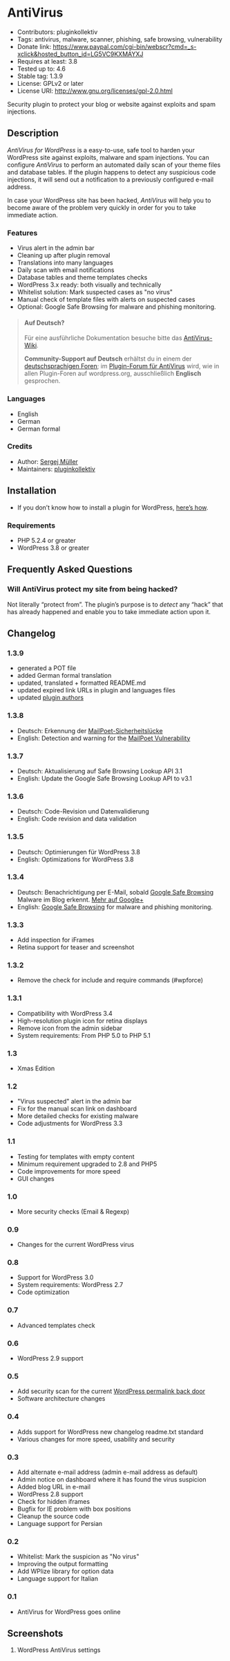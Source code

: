# AntiVirus #
* Contributors:      pluginkollektiv
* Tags:              antivirus, malware, scanner, phishing, safe browsing, vulnerability
* Donate link:       https://www.paypal.com/cgi-bin/webscr?cmd=_s-xclick&hosted_button_id=LG5VC9KXMAYXJ
* Requires at least: 3.8
* Tested up to:      4.6
* Stable tag:        1.3.9
* License:           GPLv2 or later
* License URI:       http://www.gnu.org/licenses/gpl-2.0.html


Security plugin to protect your blog or website against exploits and spam injections.


## Description ##
*AntiVirus for WordPress* is a easy-to-use, safe tool to harden your WordPress site against exploits, malware and spam injections.
You can configure *AntiVirus* to perform an automated daily scan of your theme files and database tables. If the plugin happens to detect any suspicious code injections, it will send out a notification to a previously configured e-mail address.

In case your WordPress site has been hacked, *AntiVirus* will help you to become aware of the problem very quickly in order for you to take immediate action.


### Features ###
* Virus alert in the admin bar
* Cleaning up after plugin removal
* Translations into many languages​​
* Daily scan with email notifications
* Database tables and theme templates checks
* WordPress 3.x ready: both visually and technically
* Whitelist solution: Mark suspected cases as "no virus"
* Manual check of template files with alerts on suspected cases
* Optional: Google Safe Browsing for malware and phishing monitoring.


> #### Auf Deutsch? ####
> Für eine ausführliche Dokumentation besuche bitte das [AntiVirus-Wiki](https://github.com/pluginkollektiv/antivirus/wiki).
>
> **Community-Support auf Deutsch** erhältst du in einem der [deutschsprachigen Foren](https://de.forums.wordpress.org/forum/plugins); im [Plugin-Forum für AntiVirus](https://wordpress.org/support/plugin/antivirus) wird, wie in allen Plugin-Foren auf wordpress.org, ausschließlich **Englisch** gesprochen.


### Languages ###
* English
* German
* German formal


### Credits ###
* Author: [Sergej Müller](https://sergejmueller.github.io/)
* Maintainers: [pluginkollektiv](http://pluginkollektiv.org/)


## Installation ##
* If you don’t know how to install a plugin for WordPress, [here’s how](http://codex.wordpress.org/Managing_Plugins#Installing_Plugins).

### Requirements ###
* PHP 5.2.4 or greater
* WordPress 3.8 or greater

## Frequently Asked Questions ##

### Will AntiVirus protect my site from being hacked? ###
Not literally “protect from”. The plugin’s purpose is to _detect_ any “hack” that has already happened and enable you to take immediate action upon it.


## Changelog ##
### 1.3.9 ###
* generated a POT file
* added German formal translation
* updated, translated + formatted README.md
* updated expired link URLs in plugin and languages files
* updated [plugin authors](https://gist.github.com/glueckpress/f058c0ab973d45a72720)

### 1.3.8 ###
* Deutsch: Erkennung der [MailPoet-Sicherheitslücke](http://blog.sucuri.net/2014/07/mailpoet-vulnerability-exploited-in-the-wild-breaking-thousands-of-wordpress-sites.html)
* English: Detection and warning for the [MailPoet Vulnerability](http://blog.sucuri.net/2014/07/mailpoet-vulnerability-exploited-in-the-wild-breaking-thousands-of-wordpress-sites.html)

### 1.3.7 ###
* Deutsch: Aktualisierung auf Safe Browsing Lookup API 3.1
* English: Update the Google Safe Browsing Lookup API to v3.1

### 1.3.6 ###
* Deutsch: Code-Revision und Datenvalidierung
* English: Code revision and data validation

### 1.3.5 ###
* Deutsch: Optimierungen für WordPress 3.8
* English: Optimizations for WordPress 3.8

### 1.3.4 ###
* Deutsch: Benachrichtigung per E-Mail, sobald [Google Safe Browsing](http://en.wikipedia.org/wiki/Google_Safe_Browsing) Malware im Blog erkennt. [Mehr auf Google+](https://plus.google.com/110569673423509816572/posts/H72FFwvna1i)
* English: [Google Safe Browsing](http://en.wikipedia.org/wiki/Google_Safe_Browsing) for malware and phishing monitoring.

### 1.3.3 ###
* Add inspection for iFrames
* Retina support for teaser and screenshot

### 1.3.2 ###
* Remove the check for include and require commands (#wpforce)

### 1.3.1 ###
* Compatibility with WordPress 3.4
* High-resolution plugin icon for retina displays
* Remove icon from the admin sidebar
* System requirements: From PHP 5.0 to PHP 5.1

### 1.3 ###
* Xmas Edition

### 1.2 ###
* "Virus suspected" alert in the admin bar
* Fix for the manual scan link on dashboard
* More detailed checks for existing malware
* Code adjustments for WordPress 3.3

### 1.1 ###
* Testing for templates with empty content
* Minimum requirement upgraded to 2.8 and PHP5
* Code improvements for more speed
* GUI changes

### 1.0 ###
* More security checks (Email & Regexp)

### 0.9 ###
* Changes for the current WordPress virus

### 0.8 ###
* Support for WordPress 3.0
* System requirements: WordPress 2.7
* Code optimization

### 0.7 ###
* Advanced templates check

### 0.6 ###
* WordPress 2.9 support

### 0.5 ###
* Add security scan for the current [WordPress permalink back door](http://mashable.com/2009/09/05/wordpress-attack/ "WordPress permalink back door")
* Software architecture changes

### 0.4 ###
* Adds support for WordPress new changelog readme.txt standard
* Various changes for more speed, usability and security

### 0.3 ###
* Add alternate e-mail address (admin e-mail address as default)
* Admin notice on dashboard where it has found the virus suspicion
* Added blog URL in e-mail
* WordPress 2.8 support
* Check for hidden iframes
* Bugfix for IE problem with box positions
* Cleanup the source code
* Language support for Persian

### 0.2 ###
* Whitelist: Mark the suspicion as "No virus"
* Improving the output formatting
* Add WPlize library for option data
* Language support for Italian

### 0.1 ###
* AntiVirus for WordPress goes online


## Screenshots ##
1. WordPress AntiVirus settings
